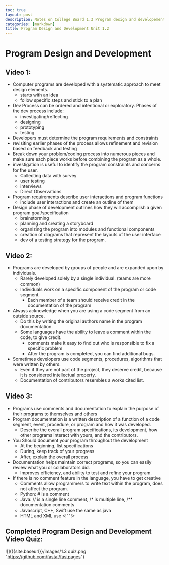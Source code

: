 ```yaml
---
toc: true
layout: post
description: Notes on College Board 1.3 Program design and developement and quiz
categories: [markdown]
title: Program Design and Development Unit 1.2
---
```


# Program Design and Development

## Video 1: 
- Computer programs are developed with a systematic approach to meet design elements.
    - starts with an idea
    - follow specific steps and stick to a plan
- Dev Process can be ordered and intentional or exploratory. 
Phases of the dev process include:
    - investigating/reflecting
    - designing
    - prototyping
    - testing
- Developers must determine the program requirements and constraints
- revisiting earlier phases of the process allows refinement and revision based on feedback and testing
- Break down your problem/coding process into numerous pieces and make sure each piece works before combining the program as a whole.
- investigation is useful to identify the program constraints and concerns for the user.
    - Collecting data with survey
    - user testing
    - interviews
    - Direct Observations 
- Program requirements describe user interactions and program functions 
    - include user interactions and create an outline of them
- Design phase of development outlines how they will accomplish a given program goal/specification
    - brainstorming
    - planning and creating a storyboard
    - organizing the program into modules and functional components
    - creation of diagrams that represent the layouts of the user interface
    - dev of a testing strategy for the program.

## Video 2:
- Programs are developed by groups of people and are expanded upon by individuals.
    - Rarely developed solely by a single individual. (teams are more common)
    - Individuals work on a specific component of the program or code segment.
        - Each member of a team should receive credit in the documentation of the program
- Always acknowledge when you are using a code segment from an outside source.
    - Do this by writing the original authors name in the program documentation.
    - Some languages have the ability to leave a comment within the code, to give credit.
        - comments make it easy to find out who is responsible to fix a specific problem
        - After the program is completed, you can find additional bugs.
- Sometimes developers use code segments, procedures, algorithms that were written by others.
    - Even if they are not part of the project, they deserve credit, because it is considered intellectual property. 
    - Documentation of contributors resembles a works cited list.

## Video 3: 
- Programs use comments and documentation to explain the purpose of their programs to themselves and others
- Program documentation is a written description of a function of a code segment, event, procedure, or program and how it was developed.
    - Describe the overall program specifications, its development, how other programs interact with yours, and the contributors.
- You Should document your program throughout the development
    - At the beginning, list specifications
    - During, keep track of your progress
    - After, explain the overall  process
- Documentation helps maintain correct programs, so you can easily review what you or collaborators did.
    - Improves efficiency, and ability to test and refine your program.
- If there is no comment feature in the language, you have to get creative
    - Comments allow programmers to write text within the program, does not affect the program.
    - Python: # is a comment
    - Java: // is a single line comment, /* is multiple line, /** documentation comments
    - Javascript, C++, Swift use the same as java
    - HTML and XML use <!""!>



## Completed Program Design and Development Video Quiz:
![]({{site.baseurl}}/images/1.3 quiz.png "https://github.com/fastai/fastpages")
